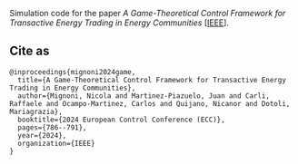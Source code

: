 Simulation code for the paper *A Game-Theoretical Control Framework for Transactive Energy Trading in Energy Communities* [[IEEE](https://ieeexplore.ieee.org/document/10591157)]. 

## Cite as
```
@inproceedings{mignoni2024game,
  title={A Game-Theoretical Control Framework for Transactive Energy Trading in Energy Communities},
  author={Mignoni, Nicola and Martinez-Piazuelo, Juan and Carli, Raffaele and Ocampo-Martinez, Carlos and Quijano, Nicanor and Dotoli, Mariagrazia},
  booktitle={2024 European Control Conference (ECC)},
  pages={786--791},
  year={2024},
  organization={IEEE}
}
```
